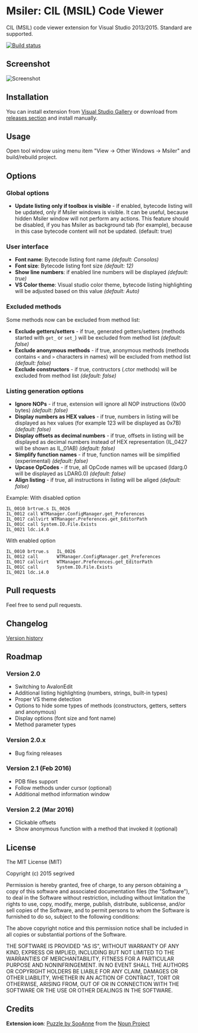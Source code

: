 # Msiler: CIL (MSIL) Code Viewer

CIL (MSIL) code viewer extension for Visual Studio 2013/2015. Standard are supported.

[![Build status](https://ci.appveyor.com/api/projects/status/aj46np0rwam5sf4e?svg=true)](https://ci.appveyor.com/project/segrived/msiler)

## Screenshot

![Screenshot](http://i.imgur.com/itDM13A.gif)

## Installation
You can install extension from [Visual Studio Gallery](https://visualstudiogallery.msdn.microsoft.com/60fc53d4-e414-461b-a27c-3d5d2a53f637) or download from [releases section](https://github.com/segrived/Msiler/releases) and install manually.

## Usage
Open tool window using menu item "View -> Other Windows -> Msiler" and build/rebuild project.

## Options
### Global options

* **Update listing only if toolbox is visible** - if enabled, bytecode listing will be updated, only if Msiler windows is visible. It can be useful, because hidden Msiler window will not perform any actions. This feature should be disabled, if you has Msiler as background tab (for example), because in this case bytecode content will not be updated. (default: true)

### User interface
* **Font name**: Bytecode listing font name *(default: Consolas)*
* **Font size**: Bytecode listing font size *(default: 12)*
* **Show line numbers**: if enabled line numbers will be displayed *(default: true)*
* **VS Color theme**: Visual studio color theme, bytecode listing highlighting will be adjusted based on this value *(default: Auto)*

### Excluded methods

Some methods now can be excluded from method list:

* **Exclude getters/setters** - if true, generated getters/setters (methods started with ```get_``` or ```set_```) will be excluded from method list *(default: false)*
* **Exclude anonymous methods** - if true, anonymous methods (methods contains ```<``` and ```>``` characters in names) will be excluded from method list *(default: false)*
* **Exclude constructors** - if true, contructors (.ctor methods) will be excluded from method list *(default: false)*

### Listing generation options

* **Ignore NOPs** - if true, extension will ignore all NOP instructions (0x00 bytes) *(default: false)*
* **Display numbers as HEX values** - if true, numbers in listing will be displayed as hex values (for example 123 will be displayed as 0x7B) *(default: false)*
* **Display offsets as decimal numbers** - if true, offsets in listing will be displayed as decimal numbers instead of HEX representation (IL_0427 will be shown as IL_01AB) *(default: false)*
* **Simplify function names** - if true, function names will be simplified (experimental) *(default: false)*
* **Upcase OpCodes** - if true, all OpCode names will be upcased (ldarg.0 will be displayed as LDARG.0) *(default: false)*
* **Align listing** - if true, all instructions in listing will be aliged *(default: false)*

Example: With disabled option

```
IL_0010 brtrue.s IL_0026
IL_0012 call WTManager.ConfigManager.get_Preferences
IL_0017 callvirt WTManager.Preferences.get_EditorPath
IL_001C call System.IO.File.Exists
IL_0021 ldc.i4.0
```

With enabled option
```
IL_0010 brtrue.s   IL_0026
IL_0012 call       WTManager.ConfigManager.get_Preferences
IL_0017 callvirt   WTManager.Preferences.get_EditorPath
IL_001C call       System.IO.File.Exists
IL_0021 ldc.i4.0
```

## Pull requests
Feel free to send pull requests.

## Changelog
[Version history](https://github.com/segrived/Msiler/wiki/Version-History)

## Roadmap
### Version 2.0
* Switching to AvalonEdit
* Additional listing highlighting (numbers, strings, built-in types)
* Proper VS theme detection
* Options to hide some types of methods (constructors, getters, setters and anonymous)
* Display options (font size and font name)
* Method parameter types

### Version 2.0.x
* Bug fixing releases

### Version 2.1 (Feb 2016)
* PDB files support
* Follow methods under cursor (optional)
* Additional method information window

### Version 2.2 (Mar 2016)
* Clickable offsets
* Show anonymous function with a method that invoked it (optional)

## License
The MIT License (MIT)

Copyright (c) 2015 segrived

Permission is hereby granted, free of charge, to any person obtaining a copy of this software and associated documentation files (the "Software"), to deal in the Software without restriction, including without limitation the rights to use, copy, modify, merge, publish, distribute, sublicense, and/or sell copies of the Software, and to permit persons to whom the Software is furnished to do so, subject to the following conditions:

The above copyright notice and this permission notice shall be included in all copies or substantial portions of the Software.

THE SOFTWARE IS PROVIDED "AS IS", WITHOUT WARRANTY OF ANY KIND, EXPRESS OR IMPLIED, INCLUDING BUT NOT LIMITED TO THE WARRANTIES OF MERCHANTABILITY, FITNESS FOR A PARTICULAR PURPOSE AND NONINFRINGEMENT. IN NO EVENT SHALL THE AUTHORS OR COPYRIGHT HOLDERS BE LIABLE FOR ANY CLAIM, DAMAGES OR OTHER LIABILITY, WHETHER IN AN ACTION OF CONTRACT, TORT OR OTHERWISE, ARISING FROM, OUT OF OR IN CONNECTION WITH THE SOFTWARE OR THE USE OR OTHER DEALINGS IN THE SOFTWARE.

## Credits
**Extension icon**: [Puzzle by SooAnne](https://thenounproject.com/term/puzzle/23932/) from the [Noun Project](https://thenounproject.com/)
